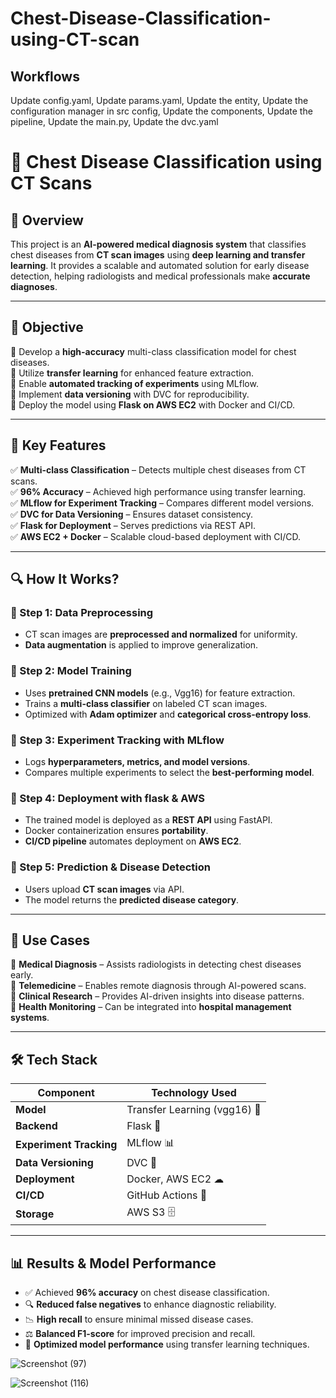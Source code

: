 # Chest-Disease-Classification-using-CT-scan
## Workflows
Update config.yaml,
Update params.yaml,
Update the entity,
Update the configuration manager in src config,
Update the components,
Update the pipeline,
Update the main.py,
Update the dvc.yaml













# 🏥 Chest Disease Classification using CT Scans  

## 📌 Overview  

This project is an **AI-powered medical diagnosis system** that classifies chest diseases from **CT scan images** using **deep learning and transfer learning**. It provides a scalable and automated solution for early disease detection, helping radiologists and medical professionals make **accurate diagnoses**.  

---

## 🎯 Objective  

🔹 Develop a **high-accuracy** multi-class classification model for chest diseases.  
🔹 Utilize **transfer learning** for enhanced feature extraction.  
🔹 Enable **automated tracking of experiments** using MLflow.  
🔹 Implement **data versioning** with DVC for reproducibility.  
🔹 Deploy the model using **Flask on AWS EC2** with Docker and CI/CD.  

---

## 📌 Key Features  

✅ **Multi-class Classification** – Detects multiple chest diseases from CT scans.  
✅ **96% Accuracy** – Achieved high performance using transfer learning.  
✅ **MLflow for Experiment Tracking** – Compares different model versions.  
✅ **DVC for Data Versioning** – Ensures dataset consistency.  
✅ **Flask for Deployment** – Serves predictions via REST API.  
✅ **AWS EC2 + Docker** – Scalable cloud-based deployment with CI/CD.  

---

## 🔍 How It Works?  

### 📌 Step 1: Data Preprocessing  
- CT scan images are **preprocessed and normalized** for uniformity.  
- **Data augmentation** is applied to improve generalization.  

### 📌 Step 2: Model Training  
- Uses **pretrained CNN models** (e.g., Vgg16) for feature extraction.  
- Trains a **multi-class classifier** on labeled CT scan images.  
- Optimized with **Adam optimizer** and **categorical cross-entropy loss**.  

### 📌 Step 3: Experiment Tracking with MLflow  
- Logs **hyperparameters, metrics, and model versions**.  
- Compares multiple experiments to select the **best-performing model**.  

### 📌 Step 4: Deployment with flask & AWS  
- The trained model is deployed as a **REST API** using FastAPI.  
- Docker containerization ensures **portability**.  
- **CI/CD pipeline** automates deployment on **AWS EC2**.  

### 📌 Step 5: Prediction & Disease Detection  
- Users upload **CT scan images** via API.  
- The model returns the **predicted disease category**.  

---

## 🏢 Use Cases  

🔹 **Medical Diagnosis** – Assists radiologists in detecting chest diseases early.  
🔹 **Telemedicine** – Enables remote diagnosis through AI-powered scans.  
🔹 **Clinical Research** – Provides AI-driven insights into disease patterns.  
🔹 **Health Monitoring** – Can be integrated into **hospital management systems**.  

---

## 🛠️ Tech Stack  

| Component       | Technology Used |
|----------------|----------------|
| **Model**      | Transfer Learning (vgg16) 🧠 |
| **Backend**    | Flask 🚀 |
| **Experiment Tracking** | MLflow 📊 |
| **Data Versioning** | DVC 📂 |
| **Deployment** | Docker, AWS EC2 ☁ |
| **CI/CD**      | GitHub Actions 🔄 |
| **Storage**    | AWS S3 🗄 |

---

## 📊 Results & Model Performance  
- ✅ Achieved **96% accuracy** on chest disease classification.  
- 🔍 **Reduced false negatives** to enhance diagnostic reliability.  
- 📉 **High recall** to ensure minimal missed disease cases.  
- ⚖ **Balanced F1-score** for improved precision and recall.  
- 🚀 **Optimized model performance** using transfer learning techniques.  


![Screenshot (97)](https://github.com/user-attachments/assets/0ea82693-aa45-4c1f-b9f6-3eb207382b87)

![Screenshot (116)](https://github.com/user-attachments/assets/d1bfb5ce-5430-4253-adb2-15d3a57ad370)





